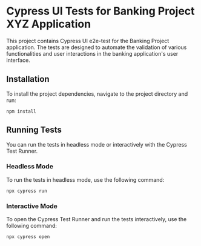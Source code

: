 # Cypress UI Tests for Banking Project XYZ Application

This project contains Cypress UI e2e-test for the Banking Project application. The tests are designed to automate the validation of various functionalities and user interactions in the banking application's user interface.

## Installation

To install the project dependencies, navigate to the project directory and run:

```
npm install
```
## Running Tests

You can run the tests in headless mode or interactively with the Cypress Test Runner.

### Headless Mode
To run the tests in headless mode, use the following command:
``` 
npx cypress run
```

### Interactive Mode
To open the Cypress Test Runner and run the tests interactively, use the following command:
``` 
npx cypress open
```